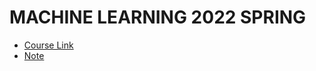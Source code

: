 # MACHINE LEARNING 2022 SPRING

* [Course Link](https://speech.ee.ntu.edu.tw/~hylee/ml/2022-spring.php)
* [Note](https://hackmd.io/nlEPARsVRhKTNIrM8Q1BOQ)
